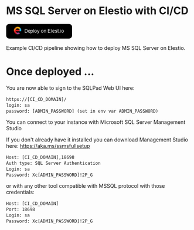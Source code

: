 # MS SQL Server on Elestio with CI/CD

<a href="https://dash.elest.io/deploy?source=cicd&social=dockerCompose&url=https://github.com/elestio-examples/mssql"><img src="deploy-on-elestio.png" alt="Deploy on Elest.io" width="180px" /></a>

Example CI/CD pipeline showing how to deploy MS SQL Server on Elestio.

# Once deployed ...

You are now able to sign to the SQLPad Web UI here:
    
    https://[CI_CD_DOMAIN]/
    login: sa
    password: [ADMIN_PASSWORD] (set in env var ADMIN_PASSWORD)


You can connect to your instance with Microsoft SQL Server Management Studio

If you don't already have it installed you can download Management Studio here:
https://aka.ms/ssmsfullsetup

    Host: [CI_CD_DOMAIN],18698
    Auth type: SQL Server Authentication
    Login: sa
    Password: Xc[ADMIN_PASSWORD]!2P_G

or with any other tool compatible with MSSQL protocol with those credentials:

    Host: [CI_CD_DOMAIN]
    Port: 18698
    Login: sa
    Password: Xc[ADMIN_PASSWORD]!2P_G